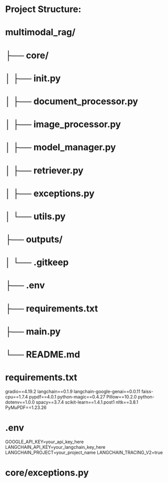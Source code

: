 # Project Structure:
#
# multimodal_rag/
# ├── core/
# │   ├── __init__.py
# │   ├── document_processor.py
# │   ├── image_processor.py
# │   ├── model_manager.py
# │   ├── retriever.py
# │   ├── exceptions.py
# │   └── utils.py
# ├── outputs/
# │   └── .gitkeep
# ├── .env
# ├── requirements.txt
# ├── main.py
# └── README.md

# requirements.txt
gradio==4.19.2
langchain==0.1.9
langchain-google-genai==0.0.11
faiss-cpu==1.7.4
pypdf==4.0.1
python-magic==0.4.27
Pillow==10.2.0
python-dotenv==1.0.0
spacy==3.7.4
scikit-learn==1.4.1.post1
nltk==3.8.1
PyMuPDF==1.23.26

# .env
GOOGLE_API_KEY=your_api_key_here
LANGCHAIN_API_KEY=your_langchain_key_here
LANGCHAIN_PROJECT=your_project_name
LANGCHAIN_TRACING_V2=true

# core/exceptions.py


